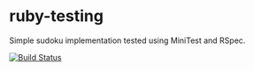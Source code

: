 # ruby-testing

Simple sudoku implementation tested using MiniTest and RSpec.

[![Build Status](https://travis-ci.com/TestowanieRubyUG20182019/projektsemestralny-xddd.svg?token=kwe6eusSLJJFNt1P9JmF&branch=master)](https://travis-ci.com/TestowanieRubyUG20182019/projektsemestralny-xddd)
